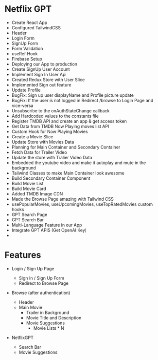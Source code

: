 # Netflix GPT

- Create React App
- Configured TailwindCSS
- Header
- Login Form
- SignUp Form
- Form Validation
- useRef Hook
- Firebase Setup
- Deploying our App to production
- Create SignUp User Account
- Implement Sign In User Api
- Created Redux Store with User Slice
- Implemented Sign out feature
- Update Profile
- BugFix: Sign up user displayName and Profile picture update
- BugFix: If the user is not logged in Redirect /browse to Login Page and vice-versa
- Unsubscribe to the onAuthStateChange callback
- Add Hardcoded values to the constants file
- Register TMDB API and create an app & get access token
- Get Data from TMDB Now Playing moves list API
- Custom Hook for Now Playing Movies
- Create a Movie Slice
- Update Store with Movies Data
- Planning for Main Container and Secondary Container
- Fetch Data for Trailer Video
- Update the store with Tralier Video Data
- Embedded the youtube video and make it autoplay and mute in the background
- Tailwind Classes to make Main Container look awesome
- Build Secondary Container Component
- Build Movie List
- Build Movie Card
- Added TMDB Image CDN
- Made the Browse Page amazing with Tailwind CSS
- usePopularMovies, useUpcomingMovies, useTopRatedMovies custom hooks
- GPT Search Page
- GPT Search Bar
- Multi-Language Feature in our App
- Integrate GPT APIS (Get OpenAI Key)
-

# Features

- Login / Sign Up Page
  - Sign In / Sign Up Form
  - Redirect to Browse Page
- Browse (after authentication)

  - Header
  - Main Movie
    - Trailer in Background
    - Movie Title and Description
    - Movie Suggestions
      - Movie Lists \* N

- NetflixGPT
  - Search Bar
  - Movie Suggestions
